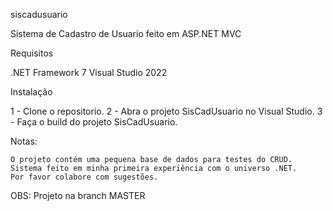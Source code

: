 siscadusuario

Sistema de Cadastro de Usuario feito em ASP.NET MVC

Requisitos

.NET Framework 7 Visual Studio 2022

Instalação

1 - Clone o repositorio. 
2 - Abra o projeto SisCadUsuario no Visual Studio. 
3 - Faça o build do projeto SisCadUsuario.

Notas:

    O projeto contém uma pequena base de dados para testes do CRUD.
    Sistema feito em minha primeira experiência com o universo .NET.
    Por favor colabore com sugestões.

OBS: Projeto na branch MASTER

